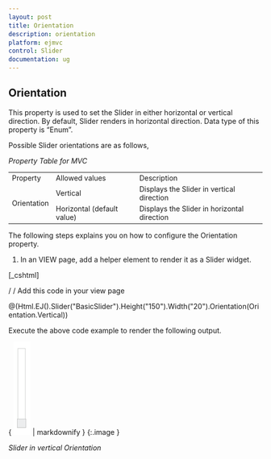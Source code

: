 ```yaml
---
layout: post
title: Orientation
description: orientation
platform: ejmvc
control: Slider
documentation: ug
---
```


## Orientation

This property is used to set the Slider in either horizontal or vertical direction. By default, Slider renders in horizontal direction. Data type of this property is “Enum”.

Possible Slider orientations are as follows,

_Property Table for MVC_

<table>
<tr>
<td>
Property</td><td>
Allowed values</td><td>
Description</td></tr>
<tr>
<td rowspan = "2">
Orientation</td><td>
Vertical</td><td>
Displays the Slider in vertical direction</td></tr>
<tr>
<td>
Horizontal (default value)</td><td>
Displays the Slider in horizontal direction</td></tr>
</table>


The following steps explains you on how to configure the Orientation property.

1. In an VIEW page, add a helper element to render it as a Slider widget.





[_cshtml]

/ / Add this code in your view page

@(Html.EJ().Slider("BasicSlider").Height("150").Width("20").Orientation(Orientation.Vertical))





Execute the above code example to render the following output.

{ ![](Orientation_images/Orientation_img1.png) | markdownify }
{:.image }


_Slider in vertical Orientation_

